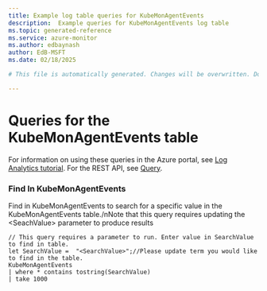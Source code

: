 ```yaml
---
title: Example log table queries for KubeMonAgentEvents
description:  Example queries for KubeMonAgentEvents log table
ms.topic: generated-reference
ms.service: azure-monitor
ms.author: edbaynash
author: EdB-MSFT
ms.date: 02/18/2025

# This file is automatically generated. Changes will be overwritten. Do not change this file directly. 

---
```


# Queries for the KubeMonAgentEvents table

For information on using these queries in the Azure portal, see [Log Analytics tutorial](/azure/azure-monitor/logs/log-analytics-tutorial). For the REST API, see [Query](/rest/api/loganalytics/query).


### Find In KubeMonAgentEvents  


Find in KubeMonAgentEvents to search for a specific value in the KubeMonAgentEvents table./nNote that this query requires updating the \<SeachValue\> parameter to produce results  

```query
// This query requires a parameter to run. Enter value in SearchValue to find in table.
let SearchValue =  "<SearchValue>";//Please update term you would like to find in the table.
KubeMonAgentEvents
| where * contains tostring(SearchValue)
| take 1000
```

